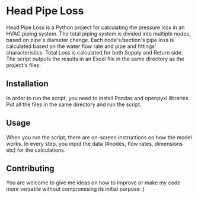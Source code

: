 # Head Pipe Loss

Head Pipe Loss is a Python project for calculating the pressure loss in an HVAC piping system.
The total piping system is divided into multiple nodes, based on pipe's diameter change.
Each node's/section's pipe loss is calculated based on the water flow rate and pipe and fittings' characteristics.
Total Loss is calculated for both Supply and Return side.
The script outputs the results in an Excel file in the same directory as the project's files.

## Installation
In order to run the script, you need to install Pandas and openpyxl libraries.
Put all the files in the same directory and run the script.


## Usage
When you run the script, there are on-screen instructions on how the model works. In every step, you input the data (#nodes, flow rates, dimensions etc) for the calculations.



## Contributing
You are welcome to give me ideas on how to improve or make my code more versatile without compromising its initial purpose :)
